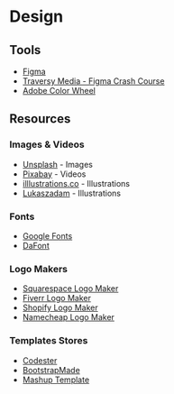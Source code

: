 # Design

## Tools

- [Figma](https://www.figma.com/)
- [Traversy Media - Figma Crash Course](https://www.youtube.com/watch?v=4W4LvJnNegA)
- [Adobe Color Wheel](https://color.adobe.com/create/color-wheel)

## Resources

### Images & Videos

- [Unsplash](https://unsplash.com/) - Images
- [Pixabay](https://pixabay.com/videos/) - Videos
- [illlustrations.co](https://illlustrations.co/) - Illustrations
- [Lukaszadam](https://lukaszadam.com/illustrations) - Illustrations

### Fonts
- [Google Fonts](https://fonts.google.com/)
- [DaFont](https://www.dafont.com/it/)

### Logo Makers
- [Squarespace Logo Maker](https://www.squarespace.com/logo#N4IghgrgLgFgpgExALigJwnAvkA)
- [Fiverr Logo Maker](https://www.fiverr.com/logo-maker)
- [Shopify Logo Maker](https://hatchful.shopify.com/)
- [Namecheap Logo Maker](https://www.namecheap.com/logo-maker/)

### Templates Stores
- [Codester](https://www.codester.com/)
- [BootstrapMade](https://bootstrapmade.com/)
- [Mashup Template](http://www.mashup-template.com/templates.html)
